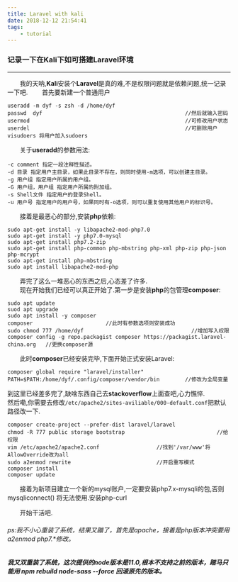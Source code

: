 ```yaml
---
title: Laravel with kali
date: 2018-12-12 21:54:41
tags:
    - tutorial
---
```


### 记录一下在Kali下如可搭建Laravel环境
---  

&emsp;&emsp;我的天呐,**Kali**安装个**Laravel**是真的难,不是权限问题就是依赖问题,统一记录一下吧.
&emsp;&emsp;首先要新建一个普通用户  
```shell
useradd -m dyf -s zsh -d /home/dyf 
passwd  dyf                                             //然后就输入密码
usermod                                                 //可修改用户状态
userdel                                                 //可删除用户
visudoers 将用户加入sudoers
```
&emsp;&emsp;关于**useradd**的参数用法:
```shell
-c comment 指定一段注释性描述。
-d 目录 指定用户主目录，如果此目录不存在，则同时使用-m选项，可以创建主目录。
-g 用户组 指定用户所属的用户组。
-G 用户组，用户组 指定用户所属的附加组。
-s Shell文件 指定用户的登录Shell。
-u 用户号 指定用户的用户号，如果同时有-o选项，则可以重复使用其他用户的标识号。
```
&emsp;&emsp;接着是最恶心的部分,安装**php**依赖:
```shell
sudo apt-get install -y libapache2-mod-php7.0
sudo apt-get install -y php7.0-mysql
sudo apt-get install php7.2-zip
sudo apt-get install php-common php-mbstring php-xml php-zip php-json php-mcrypt
sudo apt-get install php-mbstring
sudo apt install libapache2-mod-php
```
&emsp;&emsp;弄完了这么一堆恶心的东西之后,心态差了许多.  
&emsp;&emsp;现在开始我们已经可以真正开始了.第一步是安装**php**的包管理**composer**:
```shell
sudo apt update
suod apt upgrade
sudo apt install -y composer
composer                       //此时有参数选项则安装成功
sudo chmod 777 /home/dyf                                  //增加写入权限
composer config -g repo.packagist composer https://packagist.laravel-china.org   //更换composer源
```
&emsp;&emsp;此时**composer**已经安装完毕,下面开始正式安装Laravel:
```shell
composer global require "laravel/installer"
PATH=$PATH:/home/dyf/.config/composer/vendor/bin        //修改为全局变量
```
到这里已经差多完了,缺啥东西自己去**stackoverflow**上面查吧,心力憔悴.  
然后嘞,你需要去修改`/etc/apache2/sites-aviliable/000-default.conf`把默认路径改一下.
```shell
composer create-project --prefer-dist laravel/laravel
chmod -R 777 public storage bootstrap                             //给权限
vim /etc/apache2/apache2.conf                  //找到'/var/www'将AllowOverride改为all
sudo a2enmod rewrite                           //开启重写模式
composer install
composer update
```
&emsp;&emsp;接着为新项目建立一个新的mysql账户,一定要安装php7.x-mysqli的包,否则 mysqliconnect() 将无法使用.安装php-curl

&emsp;&emsp;开始干活吧.
###### ps:我不小心重装了系统，结果又蹦了，首先是apache，接着是php版本冲突要用a2enmod php7.\*修改。

##### 我又双重装了系统，这次提供的node版本是11.0,根本不支持之前的版本，踏马只能用 **npm rebuild node-sass --force** 回滚原先的版本。
